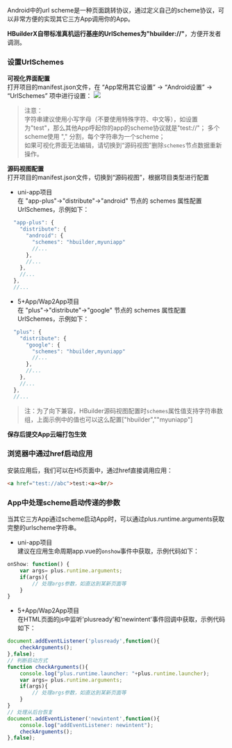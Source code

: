 Android中的url scheme是一种页面跳转协议，通过定义自己的scheme协议，可以非常方便的实现其它三方App调用你的App。

**HBuilderX自带标准真机运行基座的UrlSchemes为"hbuilder://"**，方便开发者调测。

### 设置UrlSchemes

**可视化界面配置**  
打开项目的manifest.json文件，在 “App常用其它设置” -> “Android设置” -> “UrlSchemes” 项中进行设置：
![](https://native-res.dcloud.net.cn/images/uniapp/others/urlschemes-android.png)

>注意：  
>字符串建议使用小写字母（不要使用特殊字符、中文等），如设置为"test"，那么其他App呼起你的app的scheme协议就是"test://"；
>多个scheme使用 "," 分割，每个字符串为一个scheme；  
>如果可视化界面无法编辑，请切换到“源码视图”删除`schemes`节点数据重新操作。  

**源码视图配置**  
打开项目的manifest.json文件，切换到“源码视图”，根据项目类型进行配置

- uni-app项目  
在 "app-plus"->"distribute"->"android" 节点的 schemes 属性配置UrlSchemes，示例如下：
``` js  
  "app-plus": {
    "distribute": {
      "android": {
        "schemes": "hbuilder,myuniapp"
        //...
      },
      //...
    },
    //...
  },
  //...
```

- 5+App/Wap2App项目  
在 "plus"->"distribute"->"google" 节点的 schemes 属性配置UrlSchemes，示例如下：
``` js  
  "plus": {
    "distribute": {
      "google": {
        "schemes": "hbuilder,myuniapp"
        //...
      },
      //...
    },
    //...
  },
  //...
```

> 注：为了向下兼容，HBuilder源码视图配置时`schemes`属性值支持字符串数组，上面示例中的值也可以这么配置["hbuilder",""myuniapp"]

**保存后提交App云端打包生效**


### 浏览器中通过href启动应用
安装应用后，我们可以在H5页面中，通过href直接调用应用：
```html
<a href="test://abc">test:<a><br/>
```

### App中处理scheme启动传递的参数
当其它三方App通过scheme启动App时，可以通过plus.runtime.arguments获取完整的urlscheme字符串。

- uni-app项目  
建议在应用生命周期app.vue的`onshow`事件中获取，示例代码如下：
``` js  
onShow: function() {
	var args= plus.runtime.arguments;
	if(args){
		// 处理args参数，如直达到某新页面等
	}
}
```

- 5+App/Wap2App项目  
在HTML页面的js中监听'plusready'和'newintent'事件回调中获取，示例代码如下：
``` js  
document.addEventListener('plusready',function(){
	checkArguments();
},false);
// 判断启动方式
function checkArguments(){
	console.log("plus.runtime.launcher: "+plus.runtime.launcher);
	var args= plus.runtime.arguments;
	if(args){
		// 处理args参数，如直达到某新页面等
	}
}
// 处理从后台恢复
document.addEventListener('newintent',function(){
	console.log("addEventListener: newintent");
	checkArguments();
},false);
```

